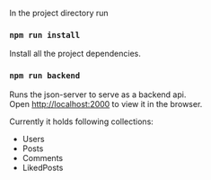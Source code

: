 


In the project directory run

### `npm run install`

Install all the project dependencies.

### `npm run backend`

Runs the json-server to serve as a backend api.<br />
Open [http://localhost:2000](http://localhost:2000) to view it in the browser.

Currently it holds following collections:

* Users
* Posts
* Comments
* LikedPosts
